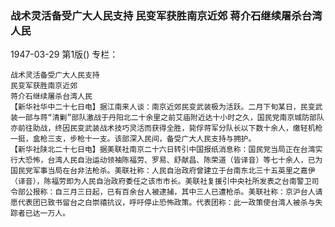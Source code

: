### 战术灵活备受广大人民支持  民变军获胜南京近郊  蒋介石继续屠杀台湾人民

1947-03-29
第1版()
专栏：

    战术灵活备受广大人民支持
    民变军获胜南京近郊
    蒋介石继续屠杀台湾人民
    【新华社华中二十七日电】据江南来人谈：南京近郊民变武装极为活跃。二月下旬某日，民变武装一部与蒋“清剿”部队激战于丹阳北二十余里之前艾庙附近达十小时之久，国民党南京城防部队亦前往助战，终因民变武装战术技巧灵活而获得全胜，毙俘蒋军分队长以下数十余人，缴轻机枪一挺，盒枪三支，步枪十一支。该部深入民间，备受广大人民支持与拥护。
    【新华社陕北二十七日电】据美联社南京二十六日转引中国报纸消息称：国民党当局正在台湾实行大恐怖，台湾人民自治运动领袖陈福劳、罗易、舒献昌、陈荣道（皆译音）等七十余人，已为国民党军事当局在台非法枪杀。美联社称：人民自治政府曾建立于台南东北三十五英里之嘉伊（译音），陈福劳即为人民自治政府委任之该市市长。美联社复援引中央社所发表之台南警卫司令部公报称：自三月三日起，已有百余台人被逮捕，其中三人已遭枪杀。美联社称：京沪台人请愿代表团已致书留台之白崇禧抗议，呼吁停止恐怖政策。代表团称：此一政策使台湾人被杀与失踪者已达一万人。
